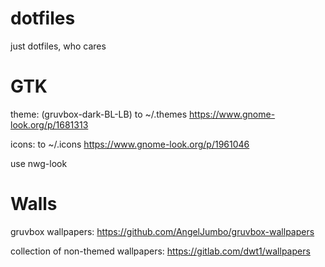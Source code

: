# dotfiles
just dotfiles, who cares


# GTK
theme: (gruvbox-dark-BL-LB) to ~/.themes
https://www.gnome-look.org/p/1681313

icons: to ~/.icons
https://www.gnome-look.org/p/1961046

use nwg-look
# Walls
gruvbox wallpapers:
https://github.com/AngelJumbo/gruvbox-wallpapers

collection of non-themed wallpapers:
https://gitlab.com/dwt1/wallpapers
